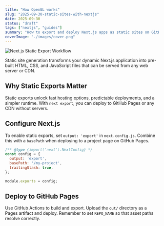 ```yaml
---
title: "How OpenGL works"
slug: "2025-09-30-static-sites-with-nextjs"
date: 2025-09-30
status: "draft"
tags: ["nextjs", "guides"]
summary: "How to export and deploy Next.js apps as static sites on GitHub Pages or any CDN."
coverImage: "./images/cover.png"
---
```


![Next.js Static Export Workflow](/images/2025-09-30-static-sites-with-nextjs/static-sites.svg)

Static site generation transforms your dynamic Next.js application into pre-built HTML, CSS, and JavaScript files that can be served from any web server or CDN.


## Why Static Exports Matter

Static exports unlock fast hosting options, predictable deployments, and a simpler runtime. With `next export`, you can deploy to GitHub Pages or any CDN without servers.

## Configure Next.js

To enable static exports, set `output: 'export'` in `next.config.js`. Combine this with a `basePath` when deploying to a project page on GitHub Pages.

```javascript
/** @type {import('next').NextConfig} */
const config = {
  output: 'export',
  basePath: '/my-project',
  trailingSlash: true,
};

module.exports = config;
```

## Deploy to GitHub Pages

Use GitHub Actions to build and export. Upload the `out/` directory as a Pages artifact and deploy. Remember to set `REPO_NAME` so that asset paths resolve correctly.
